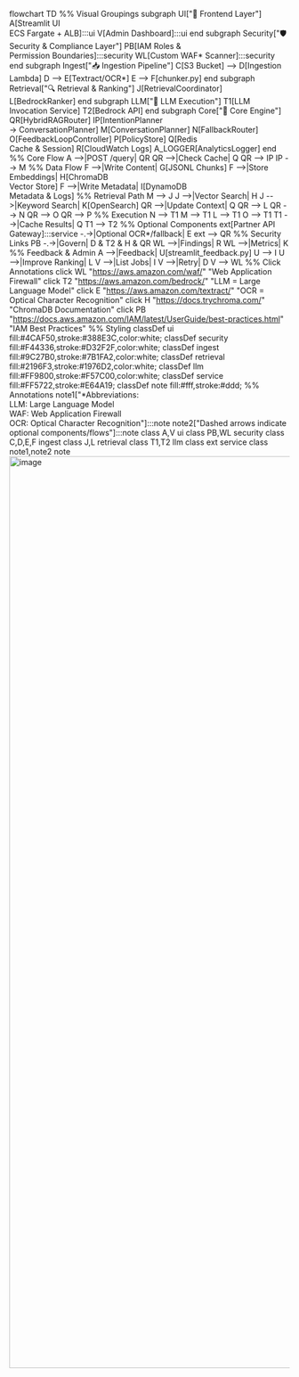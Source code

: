 flowchart TD
    %% Visual Groupings
    subgraph UI["📱 Frontend Layer"]
        A[Streamlit UI<br>ECS Fargate + ALB]:::ui
        V[Admin Dashboard]:::ui
    end
    subgraph Security["🛡️ Security & Compliance Layer"]
        PB[IAM Roles &<br>Permission Boundaries]:::security
        WL[Custom WAF* Scanner]:::security
    end
    subgraph Ingest["📥 Ingestion Pipeline"]
        C[S3 Bucket] --> D[Ingestion Lambda]
        D --> E[Textract/OCR*]
        E --> F[chunker.py]
    end
    subgraph Retrieval["🔍 Retrieval & Ranking"]
        J[RetrievalCoordinator]
        L[BedrockRanker]
    end
    subgraph LLM["🧠 LLM Execution"]
        T1[LLM Invocation Service]
        T2[Bedrock API]
    end
    subgraph Core["🧠 Core Engine"]
        QR[HybridRAGRouter]
        IP[IntentionPlanner<br>→ ConversationPlanner]
        M[ConversationPlanner]
        N[FallbackRouter]
        O[FeedbackLoopController]
        P[PolicyStore]
        Q[Redis<br>Cache & Session]
        R[CloudWatch Logs]
        A_LOGGER[AnalyticsLogger]
    end
    %% Core Flow
    A -->|POST /query| QR
    QR -->|Check Cache| Q
    QR --> IP
    IP --> M
    %% Data Flow
    F -->|Write Content| G[JSONL Chunks]
    F -->|Store Embeddings| H[ChromaDB<br>Vector Store]
    F -->|Write Metadata| I[DynamoDB<br>Metadata & Logs]
    %% Retrieval Path
    M --> J
    J -->|Vector Search| H
    J -->|Keyword Search| K[OpenSearch]
    QR -->|Update Context| Q
    QR --> L
    QR --> N
    QR --> O
    QR --> P
    %% Execution
    N --> T1
    M --> T1
    L --> T1
    O --> T1
    T1 -->|Cache Results| Q
    T1 --> T2
    %% Optional Components
    ext[Partner API Gateway]:::service -.->|Optional OCR*/fallback| E
    ext --> QR
    %% Security Links
    PB -.->|Govern| D & T2 & H & QR
    WL -->|Findings| R
    WL -->|Metrics| K
    %% Feedback & Admin
    A -->|Feedback| U[streamlit_feedback.py]
    U --> I
    U -->|Improve Ranking| L
    V -->|List Jobs| I
    V -->|Retry| D
    V --> WL
    %% Click Annotations
    click WL "https://aws.amazon.com/waf/" "Web Application Firewall"
    click T2 "https://aws.amazon.com/bedrock/" "LLM = Large Language Model"
    click E "https://aws.amazon.com/textract/" "OCR = Optical Character Recognition"
    click H "https://docs.trychroma.com/" "ChromaDB Documentation"
    click PB "https://docs.aws.amazon.com/IAM/latest/UserGuide/best-practices.html" "IAM Best Practices"
    %% Styling
    classDef ui fill:#4CAF50,stroke:#388E3C,color:white;
    classDef security fill:#F44336,stroke:#D32F2F,color:white;
    classDef ingest fill:#9C27B0,stroke:#7B1FA2,color:white;
    classDef retrieval fill:#2196F3,stroke:#1976D2,color:white;
    classDef llm fill:#FF9800,stroke:#F57C00,color:white;
    classDef service fill:#FF5722,stroke:#E64A19;
    classDef note fill:#fff,stroke:#ddd;
    %% Annotations
    note1["*Abbreviations:<br>LLM: Large Language Model<br>WAF: Web Application Firewall<br>OCR: Optical Character Recognition"]:::note
    note2["Dashed arrows indicate<br>optional components/flows"]:::note
    class A,V ui
    class PB,WL security
    class C,D,E,F ingest
    class J,L retrieval
    class T1,T2 llm
    class ext service
    class note1,note2 note
<img width="740" height="1637" alt="image" src="https://github.com/user-attachments/assets/53f7467a-60c9-4625-8da9-4fc7360be26e" />


